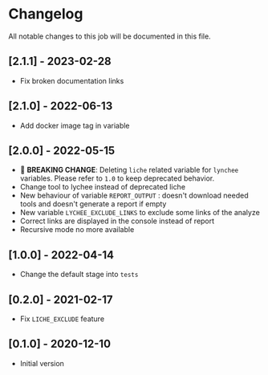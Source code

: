 # Changelog
All notable changes to this job will be documented in this file.

## [2.1.1] - 2023-02-28
* Fix broken documentation links

## [2.1.0] - 2022-06-13
* Add docker image tag in variable 

## [2.0.0] - 2022-05-15
* 🚨 **BREAKING CHANGE**: Deleting `liche` related variable for `lynchee` variables. Please refer to `1.0` to keep deprecated behavior. 
* Change tool to lychee instead of deprecated liche 
* New behaviour of variable `REPORT_OUTPUT` : doesn't download needed tools and doesn't generate a report if empty 
* New variable `LYCHEE_EXCLUDE_LINKS` to exclude some links of the analyze 
* Correct links are displayed in the console instead of report 
* Recursive mode no more available

## [1.0.0] - 2022-04-14
* Change the default stage into `tests`

## [0.2.0] - 2021-02-17
* Fix `LICHE_EXCLUDE` feature

## [0.1.0] - 2020-12-10
* Initial version